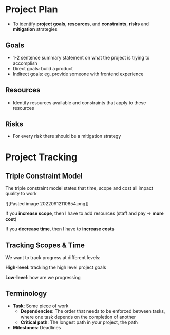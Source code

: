# Project Plan

- To identify **project goals**, **resources**, and **constraints**, **risks** and **mitigation** strategies

## Goals

- 1-2 sentence summary statement on what the project is trying to accomplish
- Direct goals: build a product
- Indirect goals: eg. provide someone with frontend experience

## Resources
- Identify resources available and constraints that apply to these resources

## Risks

- For every risk there should be a mitigation strategy


# Project Tracking

## Triple Constraint Model

The triple constraint model states that time, scope and cost all impact quality to work

![[Pasted image 20220912110854.png]]

If you **increase scope**, then I have to add resources (staff and pay → **more cost**)

If you **decrease time**, then I have to **increase costs**

## Tracking Scopes & Time

We want to track progress at different levels:

**High-level**: tracking the high level project goals

**Low-level**: how are we progressing

## Terminology

- **Task**: Some piece of work
	- **Dependencies**: The order that needs to be enforced between tasks, where one task depends on the completion of another
	- **Critical path**: The longest path in your project, the path
- **Milestones**: Deadlines
